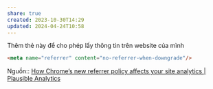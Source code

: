 ```yaml
---
share: true
created: 2023-10-30T14:29
updated: 2024-04-24T10:58
---
```

Thêm thẻ này để cho phép lấy thông tin trên website của mình
```html
<meta name="referrer" content="no-referrer-when-downgrade"/>
```
Nguồn:: [How Chrome’s new referrer policy affects your site analytics | Plausible Analytics](https://plausible.io/blog/referrer-policy)